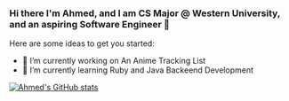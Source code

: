 ### Hi there I'm Ahmed, and I am CS Major @ Western University, and an aspiring Software Engineer 👋



Here are some ideas to get you started:

- 🔭 I’m currently working on An Anime Tracking List
- 🌱 I’m currently learning Ruby and Java Backeend Development


[![Ahmed's GitHub stats](https://github-readme-stats.vercel.app/api?username=ahmedmo7&count_private=true)](https://github.com/ahmedmo7/github-readme-stats)

